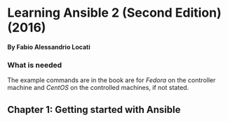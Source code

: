 # Learning Ansible 2 (Second Edition) (2016)
__By Fabio Alessandrio Locati__   
### What is needed
The example commands are in the book are for _Fedora_ on the controller machine and _CentOS_ on the controlled machines, if not stated.

## Chapter 1: Getting started with Ansible 

